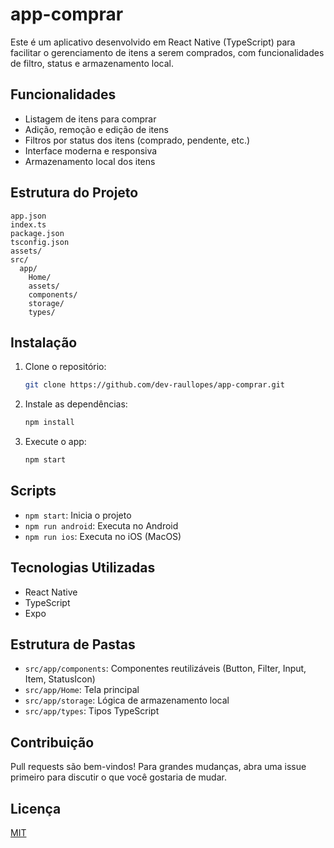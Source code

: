 # app-comprar

Este é um aplicativo desenvolvido em React Native (TypeScript) para facilitar o gerenciamento de itens a serem comprados, com funcionalidades de filtro, status e armazenamento local.

## Funcionalidades
- Listagem de itens para comprar
- Adição, remoção e edição de itens
- Filtros por status dos itens (comprado, pendente, etc.)
- Interface moderna e responsiva
- Armazenamento local dos itens

## Estrutura do Projeto
```
app.json
index.ts
package.json
tsconfig.json
assets/
src/
  app/
    Home/
    assets/
    components/
    storage/
    types/
```

## Instalação
1. Clone o repositório:
   ```sh
   git clone https://github.com/dev-raullopes/app-comprar.git
   ```
2. Instale as dependências:
   ```sh
   npm install
   ```
3. Execute o app:
   ```sh
   npm start
   ```

## Scripts
- `npm start`: Inicia o projeto
- `npm run android`: Executa no Android
- `npm run ios`: Executa no iOS (MacOS)

## Tecnologias Utilizadas
- React Native
- TypeScript
- Expo

## Estrutura de Pastas
- `src/app/components`: Componentes reutilizáveis (Button, Filter, Input, Item, StatusIcon)
- `src/app/Home`: Tela principal
- `src/app/storage`: Lógica de armazenamento local
- `src/app/types`: Tipos TypeScript

## Contribuição
Pull requests são bem-vindos! Para grandes mudanças, abra uma issue primeiro para discutir o que você gostaria de mudar.

## Licença
[MIT](LICENSE)

